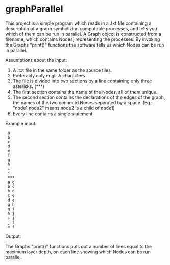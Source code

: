 # graphParallel

This project is a simple program which reads in a .txt file containing a description of a graph symbolizing computable processes,
and tells you which of them can be run in parallel. 
A Graph object is constructed from a filename, which contains Nodes, representing the processes. By invoking the Graphs "print()"
functions the software tells us which Nodes can be run in parallel.

Assumptions about the input:
1. A .txt file in the same folder as the source files.
2. Preferably only english characters.
3. The file is divided into two sections by a line containing only three asterisks. (***)
4. The first section contains the name of the Nodes, all of them unique.
5. The second section contains the declarations of the edges of the graph, the names of the two connectd Nodes separated by a space. (Eg.: "node1 node2" means node2 is a child of node1)
6. Every line contains a single statement.

Example input:

     a
     b
     c
     d
     e
     f
     g
     h
     i
     j
     ***
     a g
     b c
     b d
     c e
     d e
     g h
     g i
     h j
     i j
     j f
     e f

Output:

The Graphs "print()" functions puts out a number of lines equal to the maximum layer depth, on each line showing which Nodes can be
run parallel.
